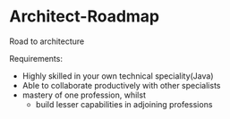 # Architect-Roadmap
Road to architecture

Requirements: 
- Highly skilled in your own technical speciality(Java)
- Able to collaborate productively with other specialists
- mastery of one profession, whilst 
   - build lesser capabilities in adjoining professions
